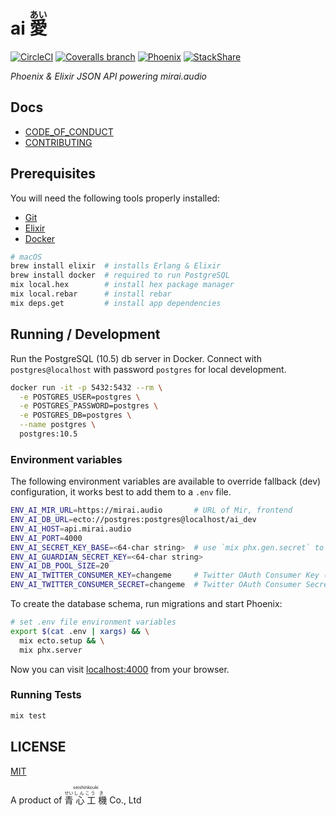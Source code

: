 # ai <ruby>愛<rp>(</rp><rt>あい</rt><rp>)</rp></ruby>

[![CircleCI](https://img.shields.io/circleci/project/github/mirai-audio/ai.svg?style=flat-square)](https://circleci.com/gh/mirai-audio/ai)
[![Coveralls branch](https://img.shields.io/coveralls/mirai-audio/ai/master.svg?style=flat-square)](https://coveralls.io/github/mirai-audio/ai?branch=master)
[![Phoenix](https://img.shields.io/badge/Phoenix-1.3-blue.svg?style=flat-square)](http://phoenixframework.org/)
[![StackShare](https://img.shields.io/badge/stack-share-0690fa.svg?style=flat-square)](https://stackshare.io/mirai-audio/mirai-audio)

_Phoenix & Elixir JSON API powering mirai.audio_


## Docs

* [CODE_OF_CONDUCT](https://github.com/mirai-audio/mir/wiki/CODE_OF_CONDUCT)
* [CONTRIBUTING](https://github.com/mirai-audio/mir/blob/master/.github/CONTRIBUTING.md)


## Prerequisites

You will need the following tools properly installed:

* [Git](https://git-scm.com/)
* [Elixir](http://elixir-lang.org/install.html)
* [Docker](https://www.docker.com/)

```bash
# macOS
brew install elixir  # installs Erlang & Elixir
brew install docker  # required to run PostgreSQL
mix local.hex        # install hex package manager
mix local.rebar      # install rebar
mix deps.get         # install app dependencies
```


## Running / Development

Run the PostgreSQL (10.5) db server in Docker. Connect with `postgres@localhost`
with password `postgres` for local development.

```bash
docker run -it -p 5432:5432 --rm \
  -e POSTGRES_USER=postgres \
  -e POSTGRES_PASSWORD=postgres \
  -e POSTGRES_DB=postgres \
  --name postgres \
  postgres:10.5
```


### Environment variables

The following environment variables are available to override fallback (dev)
configuration, it works best to add them to a `.env` file.

```bash
ENV_AI_MIR_URL=https://mirai.audio       # URL of Mir, frontend
ENV_AI_DB_URL=ecto://postgres:postgres@localhost/ai_dev
ENV_AI_HOST=api.mirai.audio
ENV_AI_PORT=4000
ENV_AI_SECRET_KEY_BASE=<64-char string>  # use `mix phx.gen.secret` to generate a secret
ENV_AI_GUARDIAN_SECRET_KEY=<64-char string>
ENV_AI_DB_POOL_SIZE=20
ENV_AI_TWITTER_CONSUMER_KEY=changeme     # Twitter OAuth Consumer Key (API Key)
ENV_AI_TWITTER_CONSUMER_SECRET=changeme  # Twitter OAuth Consumer Secret (API Secret)
```

To create the database schema, run migrations and start Phoenix:

```bash
# set .env file environment variables 
export $(cat .env | xargs) && \
  mix ecto.setup && \
  mix phx.server
```

Now you can visit [localhost:4000](localhost:4000) from your browser.

### Running Tests

```bash
mix test
```


## LICENSE

[MIT](LICENSE)

A product of <ruby>
  <ruby>
    青<rp>(</rp><rt>せい</rt><rp>)</rp>
    心<rp>(</rp><rt>しん</rt><rp>)</rp>
    工<rp>(</rp><rt>こう</rt><rp>)</rp>
    機<rp>(</rp><rt>き</rt><rp>)</rp>
  </ruby>
  <rp>(</rp><rt>seishinkouki</rt><rp>)</rp>
</ruby> Co., Ltd
